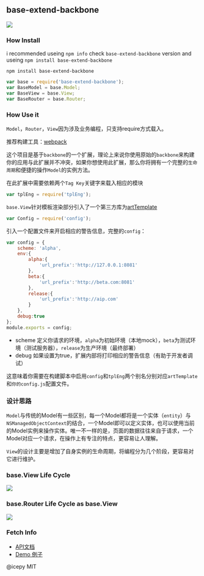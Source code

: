 ## base-extend-backbone

![](https://travis-ci.org/sapling-team/base-extend-backbone.svg?branch=master)

### How Install 

i recommended useing `npm info` check `base-extend-backbone` version and useing `npm install base-extend-backbone`

    npm install base-extend-backbone

```JavaScript
var base = require('base-extend-backbone');
var BaseModel = base.Model;
var BaseView = base.View;
var BaseRouter = base.Router;
```

### How Use it

`Model`，`Router`，`View`因为涉及业务编程，只支持require方式载入。

推荐构建工具：[webpack](https://webpack.github.io/)

这个项目是基于`backbone`的一个扩展，理论上来说你使用原始的`backbone`来构建你的应用与此扩展并不冲突，如果你想使用此扩展，那么你将拥有一个完整的`生命周期`和便捷的操作`Model`的实例方法。

在此扩展中需要依赖两个`Tag Key`关键字来载入相应的模块

```JavaScript
var tplEng = require('tplEng');
```

`base.View`针对模板渲染部分引入了一个第三方库为[artTemplate](https://github.com/aui/artTemplate)

```JavaScript
var Config = require('config');
```

引入一个配置文件来开启相应的警告信息，完整的`config`：

```JavaScript
var config = {
    scheme: 'alpha',
    env:{
        alpha:{
            'url_prefix':'http://127.0.0.1:8081'
        },
        beta:{
            'url_prefix':'http://beta.com:8081'
        },
        release:{
            'url_prefix':'http://aip.com'
        }
    },
    debug:true
};
module.exports = config;
```

- scheme 定义你请求的环境，`alpha`为初始环境（本地mock），`beta`为测试环境（测试服务器），`release`为生产环境（最终部署）
- debug 如果设置为true，扩展内部将打印相应的警告信息（有助于开发者调试）

这意味着你需要在构建脚本中启用`config`和`tplEng`两个别名分别对应`artTemplate`和`你的config.js`配置文件。

### 设计思路

`Model`与传统的Model有一些区别，每一个Model都将是一个实体（`entity`）与`NSManagedObjectContext`的结合，一个Model即可以定义实体，也可以使用当前的Model实例来操作实体。唯一不一样的是，页面的数据往往来自于请求，一个Model对应一个请求，在操作上有专注的特点，更容易让人理解。

`View`的设计主要是增加了自身实例的生命周期，将编程分为几个阶段，更容易对它进行维护。

### base.View Life Cycle

![](https://raw.githubusercontent.com/sapling-team/base-extend-backbone/master/examples/img/BaseView%20Life%20Cycle.png)


### base.Router Life Cycle as base.View

![](https://raw.githubusercontent.com/sapling-team/base-extend-backbone/master/examples/img/BaseRouter%20Life%20Cycle%20as%20BaseView.png)

### Fetch Info

- [API文档](#doc/api.md)
- [Demo 例子](#doc/fn.md)

@icepy MIT